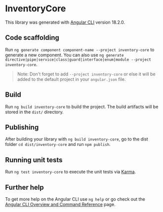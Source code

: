 # InventoryCore

This library was generated with [Angular CLI](https://github.com/angular/angular-cli) version 18.2.0.

## Code scaffolding

Run `ng generate component component-name --project inventory-core` to generate a new component. You can also use `ng generate directive|pipe|service|class|guard|interface|enum|module --project inventory-core`.
> Note: Don't forget to add `--project inventory-core` or else it will be added to the default project in your `angular.json` file. 

## Build

Run `ng build inventory-core` to build the project. The build artifacts will be stored in the `dist/` directory.

## Publishing

After building your library with `ng build inventory-core`, go to the dist folder `cd dist/inventory-core` and run `npm publish`.

## Running unit tests

Run `ng test inventory-core` to execute the unit tests via [Karma](https://karma-runner.github.io).

## Further help

To get more help on the Angular CLI use `ng help` or go check out the [Angular CLI Overview and Command Reference](https://angular.dev/tools/cli) page.
